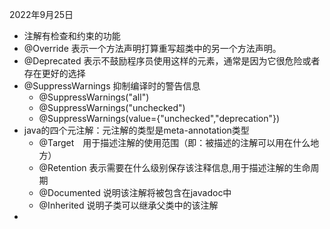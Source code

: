 2022年9月25日

- 注解有检查和约束的功能
- @Override 表示一个方法声明打算重写超类中的另一个方法声明。
- @Deprecated 表示不鼓励程序员使用这样的元素，通常是因为它很危险或者存在更好的选择
- @SuppressWarnings 抑制编译时的警告信息
  - @SuppressWarnings("all")
  - @SuppressWarnings("unchecked")
  - @SuppressWarnings(value={"unchecked","deprecation"})
- java的四个元注解：元注解的类型是meta-annotation类型
  - @Target　用于描述注解的使用范围（即：被描述的注解可以用在什么地方）
  - @Retention  表示需要在什么级别保存该注释信息,用于描述注解的生命周期
  - @Documented  说明该注解将被包含在javadoc中
  - @Inherited 说明子类可以继承父类中的该注解
- 
